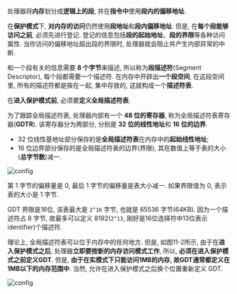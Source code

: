 处理器将**内存**划分成**逻辑上的段**, 并在**指令中**使用**段内的偏移地址**.

在**保护模式**下, **对内存的访问**仍然使用**段地址**和**段内偏移地址**. 但是, 在**每个段能够访问之前**, 必须先进行登记. 登记的信息包括**段的起始地址**、**段的界限**等各种访问属性. 当你访问的偏移地址超出段的界限时, 处理器就会阻止并产生内部异常的中断.

和一个段有关的信息需要 **8 个字节**来描述, 所以称为**段描述符**(Segment Descriptor), 每个段都需要一个描述符. 在内存中开辟出**一个段空间**, 在这段空间里, 所有的描述符都是挨在一起, 集中存放的, 这就构成一个**描述符表**.

在**进入保护模式前**, 必须要**定义全局描述符表**.

为了跟踪全局描述符表, 处理器内部有一个 **48 位的寄存器**, 称为全局描述符表寄存器(**GDTR**). 该寄存器分为两部分, 分别是 **32 位的线性地址**和 **16 位的边界**.

* 32 位线性基地址部分保存的是**全局描述符表**在内存中的**起始线性地址**;
* 16 位边界部分保存的是全局描述符表的边界(界限), 其在数值上等于表的大小(**总字节数**)减一.

![config](images/1.png)

第 1 字节的偏移量是 0, 最后 1 字节的偏移量是表大小减一. 如果界限值为 0, 表示表的大小是 1 字节.

GDT 界限是16位, 该表最大是 `2^16` 字节, 也就是 65536 字节(64KB). 因为一个描述符占 8 字节, 故最多可以定义 8192(`2^13`, 刚好是16位选择符中13位表示identifier)个描述符.

理论上, 全局描述符表可以位于内存中的任何地方. 但是, 如图11-2所示, 由于在**进入保护模式之后**, 处理器**立即要按新的内存访问模式工作**, 所以, **必须在进入保护模式之前定义GDT**. 但是, **由于在实模式下只能访问1MB的内存, 故GDT通常都定义在1MB以下的内存范围中**. 当然, 允许在进入保护模式之后换个位置重新定义 GDT.

![config](images/2.png)
